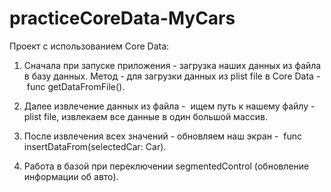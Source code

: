 # practiceCoreData-MyCars

Проект с использованием Core Data:

1. Сначала при запуске приложения - загрузка наших данных из файла в базу данных. Метод - для загрузки данных из plist file в Core Data - func getDataFromFile().

2. Далее извлечение данных из файла -  ищем путь к нашему файлу - plist file, извлекаем все данные в один большой массив.

3. После извлечения всех значений - обновляем наш экран -  func insertDataFrom(selectedCar: Car).

4. Работа в базой при переключении segmentedControl (обновление информации об авто).
